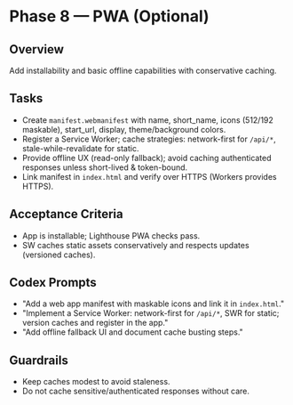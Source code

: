# Phase 8 — PWA (Optional)

## Overview
Add installability and basic offline capabilities with conservative caching.

## Tasks
- Create `manifest.webmanifest` with name, short_name, icons (512/192 maskable), start_url, display, theme/background colors.
- Register a Service Worker; cache strategies: network-first for `/api/*`, stale-while-revalidate for static.
- Provide offline UX (read-only fallback); avoid caching authenticated responses unless short-lived & token-bound.
- Link manifest in `index.html` and verify over HTTPS (Workers provides HTTPS).

## Acceptance Criteria
- App is installable; Lighthouse PWA checks pass.
- SW caches static assets conservatively and respects updates (versioned caches).

## Codex Prompts
- "Add a web app manifest with maskable icons and link it in `index.html`."
- "Implement a Service Worker: network-first for `/api/*`, SWR for static; version caches and register in the app."
- "Add offline fallback UI and document cache busting steps."

## Guardrails
- Keep caches modest to avoid staleness.
- Do not cache sensitive/authenticated responses without care.


